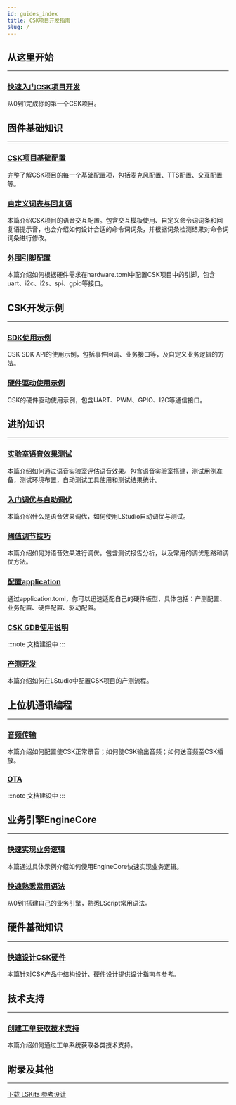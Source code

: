 ```yaml
---
id: guides_index
title: CSK项目开发指南
slug: /
---
```


## 从这里开始

--------------

### [快速入门CSK项目开发](/getting_start)

从0到1完成你的第一个CSK项目。


## 固件基础知识

-------

### [CSK项目基础配置](/guides/firmware/base_config)

完整了解CSK项目的每一个基础配置项，包括麦克风配置、TTS配置、交互配置等。



### [自定义词表与回复语](/vui)

本篇介绍CSK项目的语音交互配置。包含交互模板使用、自定义命令词词条和回复语提示音，也会介绍如何设计合适的命令词词条，并根据词条检测结果对命令词词条进行修改。


### [外围引脚配置](/peripheral_config)

本篇介绍如何根据硬件需求在hardware.toml中配置CSK项目中的引脚，包含uart、i2c、i2s、spi、gpio等接口。



## CSK开发示例

--------

### [SDK使用示例](/csk_sdk_demo)

CSK SDK API的使用示例，包括事件回调、业务接口等，及自定义业务逻辑的方法。





### [硬件驱动使用示例](/csk_driver_demo)


CSK的硬件驱动使用示例，包含UART、PWM、GPIO、I2C等通信接口。




## 进阶知识

---------

### [实验室语音效果测试](/test)

本篇介绍如何通过语音实验室评估语音效果。包含语音实验室搭建，测试用例准备，测试环境布置，自动测试工具使用和测试结果统计。




### [入门调优与自动调优](/auto_optimize)
本篇介绍什么是语音效果调优，如何使用LStudio自动调优与测试。



### [阈值调节技巧](/optimize_skills)

本篇介绍如何对语音效果进行调优。包含测试报告分析，以及常用的调优思路和调优方法。



### [配置application](/application_config)

通过application.toml，你可以迅速适配自己的硬件板型，具体包括：产测配置、业务配置、硬件配置、驱动配置。




### [CSK GDB使用说明](/)


:::note
文档建设中
:::




### [产测开发](/factory_config)

本篇介绍如何在LStudio中配置CSK项目的产测流程。



## 上位机通讯编程

--------

### [音频传输](/audio_transmission)

本篇介绍如何配置使CSK正常录音；如何使CSK输出音频；如何送音频至CSK播放。



### [OTA](/)

:::note
文档建设中
:::




<!-- ## LISA API

--------------

:::note
文档建设中
::: -->

<!-- ### [LISA API简介](/lisa_guide)

:::note
文档建设中
:::

--------

### [LISA API使用指南](http://localhost:3000/lisa_guide)

LISA API使用指南。


--------

### [LISA API代码示例](/lisa_guide)

LISA API代码示例。 -->



## 业务引擎EngineCore

--------

### [快速实现业务逻辑](/guides/EngineCore/getting_started)

本篇通过具体示例介绍如何使用EngineCore快速实现业务逻辑。



### [快速熟悉常用语法](/guides/EngineCore/grammar)

从0到1搭建自己的业务引擎，熟悉LScript常用语法。


## 硬件基础知识

-------------------

### [快速设计CSK硬件](/hardware_guide)

本篇针对CSK产品中结构设计、硬件设计提供设计指南与参考。


## 技术支持

---------------------

### [创建工单获取技术支持](/cloud_project)

本篇介绍如何通过工单系统获取各类技术支持。



## 附录及其他

------------------------------------

[下载 LSKits 参考设计](https://open.listenai.com/resource/open/doc_resource%2F%E7%A1%AC%E4%BB%B6%E8%AE%BE%E8%AE%A1%E6%8C%87%E5%8D%97%2F%E5%8E%9F%E7%90%86%E5%9B%BE%26PCB%E8%AE%BE%E8%AE%A1%E5%8F%82%E8%80%83%2FLSKits%E5%8F%82%E8%80%83%E8%AE%BE%E8%AE%A1.zip)





